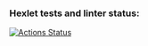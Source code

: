### Hexlet tests and linter status:
[![Actions Status](https://github.com/CheshireMug/python-project-83/actions/workflows/hexlet-check.yml/badge.svg)](https://github.com/CheshireMug/python-project-83/actions)